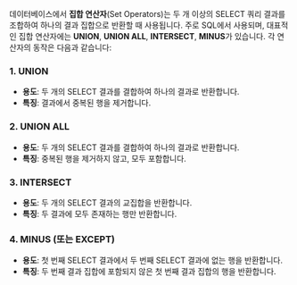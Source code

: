 데이터베이스에서 **집합 연산자**(Set Operators)는 두 개 이상의 SELECT 쿼리 결과를 조합하여 하나의 결과 집합으로 반환할 때 사용됩니다. 주로 SQL에서 사용되며, 대표적인 집합 연산자에는 **UNION**, **UNION ALL**, **INTERSECT**, **MINUS**가 있습니다. 각 연산자의 동작은 다음과 같습니다:

### 1. **UNION**

- **용도**: 두 개의 SELECT 결과를 결합하여 하나의 결과로 반환합니다.
- **특징**: 결과에서 중복된 행을 제거합니다.

### 2. **UNION ALL**

- **용도**: 두 개의 SELECT 결과를 결합하여 하나의 결과로 반환합니다.
- **특징**: 중복된 행을 제거하지 않고, 모두 포함합니다.

### 3. **INTERSECT**

- **용도**: 두 개의 SELECT 결과의 교집합을 반환합니다.
- **특징**: 두 결과에 모두 존재하는 행만 반환합니다.

### 4. **MINUS** (또는 **EXCEPT**)

- **용도**: 첫 번째 SELECT 결과에서 두 번째 SELECT 결과에 없는 행을 반환합니다.
- **특징**: 두 번째 결과 집합에 포함되지 않은 첫 번째 결과 집합의 행을 반환합니다.